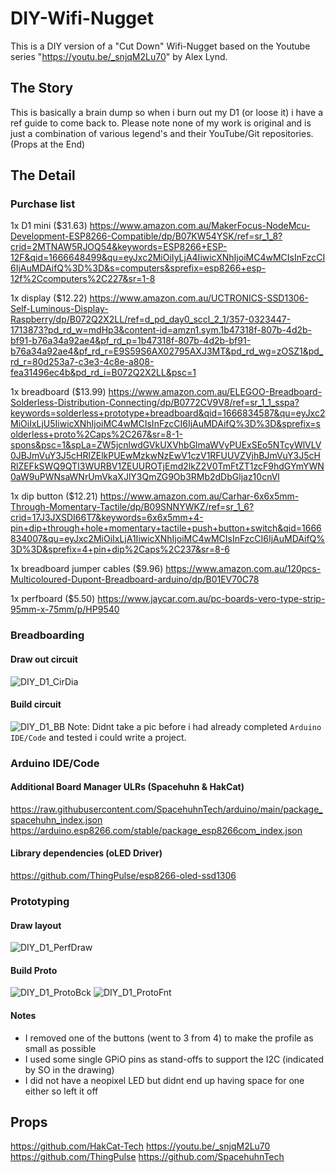 # DIY-Wifi-Nugget
This is a DIY version of a "Cut Down" Wifi-Nugget based on the Youtube series "https://youtu.be/_snjqM2Lu70" by Alex Lynd. 

## The Story
This is basically a brain dump so when i burn out my D1 (or loose it) i have a ref guide to come back to. Please note none of my work is original and is just a combination of various legend's and their YouTube/Git repositories. (Props at the End)

## The Detail

### Purchase list
  1x D1 mini ($31.63)
  https://www.amazon.com.au/MakerFocus-NodeMcu-Development-ESP8266-Compatible/dp/B07KW54YSK/ref=sr_1_8?crid=2MTNAW5RJOQ54&keywords=ESP8266+ESP-12F&qid=1666648499&qu=eyJxc2MiOiIyLjA4IiwicXNhIjoiMC4wMCIsInFzcCI6IjAuMDAifQ%3D%3D&s=computers&sprefix=esp8266+esp-12f%2Ccomputers%2C227&sr=1-8

  1x display ($12.22)
  https://www.amazon.com.au/UCTRONICS-SSD1306-Self-Luminous-Display-Raspberry/dp/B072Q2X2LL/ref=d_pd_day0_sccl_2_1/357-0323447-1713873?pd_rd_w=mdHp3&content-id=amzn1.sym.1b47318f-807b-4d2b-bf91-b76a34a92ae4&pf_rd_p=1b47318f-807b-4d2b-bf91-b76a34a92ae4&pf_rd_r=E9S59S6AX02795AXJ3MT&pd_rd_wg=zOSZ1&pd_rd_r=80d253a7-c3e3-4c8e-a808-fea31496ec4b&pd_rd_i=B072Q2X2LL&psc=1
  
  1x breadboard ($13.99)
  https://www.amazon.com.au/ELEGOO-Breadboard-Solderless-Distribution-Connecting/dp/B0772CV9V8/ref=sr_1_1_sspa?keywords=solderless+prototype+breadboard&qid=1666834587&qu=eyJxc2MiOiIxLjU5IiwicXNhIjoiMC4wMCIsInFzcCI6IjAuMDAifQ%3D%3D&sprefix=solderless+proto%2Caps%2C267&sr=8-1-spons&psc=1&spLa=ZW5jcnlwdGVkUXVhbGlmaWVyPUExSEo5NTcyWlVLV0JBJmVuY3J5cHRlZElkPUEwMzkwNzEwV1czV1RFUUVZVjhBJmVuY3J5cHRlZEFkSWQ9QTI3WURBV1ZEUUROTjEmd2lkZ2V0TmFtZT1zcF9hdGYmYWN0aW9uPWNsaWNrUmVkaXJlY3QmZG9Ob3RMb2dDbGljaz10cnVl

  1x dip button ($12.21)
  https://www.amazon.com.au/Carhar-6x6x5mm-Through-Momentary-Tactile/dp/B09SNNYWKZ/ref=sr_1_6?crid=17J3JXSDI66T7&keywords=6x6x5mm+4-pin+dip+through+hole+momentary+tactile+push+button+switch&qid=1666834007&qu=eyJxc2MiOiIxLjA1IiwicXNhIjoiMC4wMCIsInFzcCI6IjAuMDAifQ%3D%3D&sprefix=4+pin+dip%2Caps%2C237&sr=8-6

  1x breadboard jumper cables ($9.96)
  https://www.amazon.com.au/120pcs-Multicoloured-Dupont-Breadboard-arduino/dp/B01EV70C78
  
  1x perfboard ($5.50)
  https://www.jaycar.com.au/pc-boards-vero-type-strip-95mm-x-75mm/p/HP9540

### Breadboarding
#### Draw out circuit
![DIY_D1_CirDia](https://user-images.githubusercontent.com/24452466/203536504-212c60fc-d23e-4440-aa77-477c2ff474e7.jpg)
#### Build circuit
![DIY_D1_BB](https://user-images.githubusercontent.com/24452466/203517788-32b3008c-3aee-4b8b-b5c2-204810a432ca.jpg)
Note: Didnt take a pic before i had already completed `Arduino IDE/Code` and tested i could write a project. 

### Arduino IDE/Code
#### Additional Board Manager ULRs (Spacehuhn & HakCat)
https://raw.githubusercontent.com/SpacehuhnTech/arduino/main/package_spacehuhn_index.json
https://arduino.esp8266.com/stable/package_esp8266com_index.json
#### Library dependencies (oLED Driver)
https://github.com/ThingPulse/esp8266-oled-ssd1306

### Prototyping
#### Draw layout
![DIY_D1_PerfDraw](https://user-images.githubusercontent.com/24452466/203536148-29623a71-be3d-4a57-ba96-a4ce66bb36f9.jpg)
#### Build Proto
![DIY_D1_ProtoBck](https://user-images.githubusercontent.com/24452466/203536230-6c0f135e-e909-4db1-a78a-3649404cb0ef.jpg)
![DIY_D1_ProtoFnt](https://user-images.githubusercontent.com/24452466/203536305-bb78bc47-376f-4969-a4b6-c246a544cd7c.jpg)
#### Notes
- I removed one of the buttons (went to 3 from 4) to make the profile as small as possible
- I used some single GPiO pins as stand-offs to support the I2C (indicated by SO in the drawing)
- I did not have a neopixel LED but didnt end up having space for one either so left it off

## Props
https://github.com/HakCat-Tech
https://youtu.be/_snjqM2Lu70
https://github.com/ThingPulse
https://github.com/SpacehuhnTech

